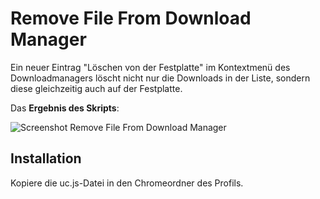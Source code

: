 # Remove File From Download Manager
Ein neuer Eintrag "Löschen von der Festplatte" im Kontextmenü des Downloadmanagers löscht nicht nur die Downloads in der Liste, sondern diese 
gleichzeitig auch auf der Festplatte.

Das **Ergebnis des Skripts**:

![Screenshot Remove File From Download Manager](https://github.com/ardiman/userChrome.js/raw/master/removefilefromdownloadmanager/scr_removefilefromdownloadmanager.png)

## Installation
Kopiere die uc.js-Datei in den Chromeordner des Profils.

